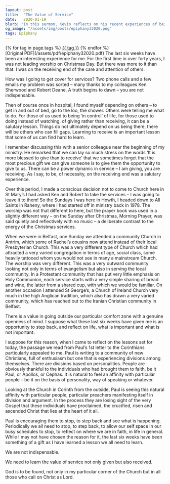 ```yaml
---
layout: post
title:  "The Value of Service"
date:   2020-01-19
blurb: "In this sermon, Kevin reflects on his recent experiences of being on the receiving end of care and service. He discusses the importance of learning to receive, the power dynamics in service, and the need for stepping back and reflecting on life. He emphasizes that we are not indispensable and that God is found in all those who call on Christ as Lord."
og_image: "/assets/img/posts/epiphany32020.png"
tags: Epiphany
---    
```

<div class="tag-pills">
    {% for tag in page.tags %}
    <a href="{{ site.baseurl }}/tag/{{ tag | slugify }}" class="tag-pill">{{ tag }}</a>
    {% endfor %}
</div>
[Original PDF](/assets/pdf/epiphany32020.pdf)
The last six weeks have been an interesting experience for me. For the first time in over forty years, I was not leading worship on Christmas Day. But there was more to it than that. I was on the receiving end of the care and attention of others.

How was I going to get cover for services? Two phone calls and a few emails my problem was sorted – many thanks to my colleagues Ken Sherwood and Robert Deane. A truth begins to dawn – you are not indispensable.

Then of course once in hospital, I found myself depending on others – to get in and out of bed, go to the loo, the shower. Others were telling me what to do. For those of us used to being ‘in control’ of life, for those used to doing instead of watching, of giving rather than receiving, it can be a salutary lesson. Things do not ultimately depend on us being there, there will be others who can fill gaps. Learning to receive is an important lesson that some of us can find hard to learn.

I remember discussing this with a senior colleague near the beginning of my ministry. He remarked that we can lay so much stress on the words ‘It is more blessed to give than to receive’ that we sometimes forget that the most precious gift we can give someone is to give them the opportunity to give to us. There can be a power dynamic in service – I am giving, you are receiving. As I say, to be, of necessity, on the receiving end was a salutary experience.

Over this period, I made a conscious decision not to come to Church here in St Mary’s I had asked Ken and Robert to take the services – I was going to leave it to them! So the Sundays I was here in Howth, I headed down to All Saints in Raheny, where I had started off in ministry back in 1978. The worship was not that different to here, but the prayer book was used in a slightly different way – on the Sunday after Christmas, Morning Prayer, was said quietly and reflectively with no music – a deliberate contrast to the energy of the Christmas services.

When we were in Belfast, one Sunday we attended a community Church in Antrim, which some of Rachel’s cousins now attend instead of their local Presbyterian Church. This was a very different type of Church which had attracted a very varied congregation in terms of age, social class, some heavily tattooed whom you would not see in many a mainstream Church. The worship was very different. This was a very outward community looking not only in terms of evangelism but also in serving the local community. In a Protestant community that has put very little emphasis on Holy Communion, each service starts with a very simple sharing of bread and wine, the latter from a shared cup, with which we would be familiar. On another occasion I attended St George’s, a Church of Ireland Church very much in the high Anglican tradition, which also has drawn a very varied community, which has reached out to the Iranian Christian community in Belfast.

There is a value in going outside our particular comfort zone with a genuine openness of mind. I suppose what these last six weeks have given me is an opportunity to step back, and reflect on life, what is important and what is not important.

I suppose for this reason, when I came to reflect on the lessons set for today, the passage we read from Paul’s 1st letter to the Corinthians particularly appealed to me. Paul is writing to a community of new Christians, full of enthusiasm but one that is experiencing divisions among themselves. There are divisions based on personalities. People are obviously thankful to the individuals who had brought them to faith, be it Paul, or Apollos, or Cephas. It is natural to feel an affinity with particular people – be it on the basis of personality, way of speaking or whatever.

Looking at the Church in Corinth from the outside, Paul is seeing this natural affinity with particular people, particular preachers manifesting itself in division and argument. In the process they are losing sight of the very Gospel that these individuals have proclaimed, the crucified, risen and ascended Christ that lies at the heart of it all.

Paul is encouraging them to stop, to step back and see what is happening. Periodically we all need to stop, to step back, to allow our self space in our busy schedules to stop, to reflect on where we are in faith, in life in general. While I may not have chosen the reason for it, the last six weeks have been something of a gift as I have learned a lesson we all need to learn.

We are not indispensable.

We need to learn the value of service not only given but also received.

God is to be found, not only in my particular corner of the Church but in all those who call on Christ as Lord.
